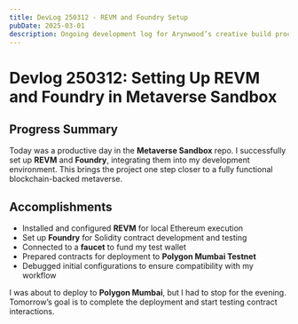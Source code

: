 ```yaml
---
title: DevLog 250312 - REVM and Foundry Setup
pubDate: 2025-03-01
description: Ongoing development log for Arynwood’s creative build process.
---
```

# Devlog 250312: Setting Up REVM and Foundry in Metaverse Sandbox  

## **Progress Summary**  
Today was a productive day in the **Metaverse Sandbox** repo. I successfully set up **REVM** and **Foundry**, integrating them into my development environment. This brings the project one step closer to a fully functional blockchain-backed metaverse.  

## **Accomplishments**  
- Installed and configured **REVM** for local Ethereum execution  
- Set up **Foundry** for Solidity contract development and testing  
- Connected to a **faucet** to fund my test wallet  
- Prepared contracts for deployment to **Polygon Mumbai Testnet**  
- Debugged initial configurations to ensure compatibility with my workflow  

I was about to deploy to **Polygon Mumbai**, but I had to stop for the evening. Tomorrow’s goal is to complete the deployment and start testing contract interactions.  